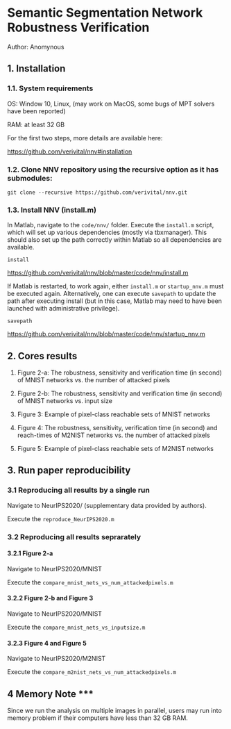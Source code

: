 # Semantic Segmentation Network Robustness Verification

Author: Anomynous

## 1. Installation

### 1.1. System requirements

OS: Window 10, Linux, (may work on MacOS, some bugs of MPT solvers have been reported)

RAM: at least 32 GB 

For the first two steps, more details are available here:

https://github.com/verivital/nnv#installation

### 1.2. Clone NNV repository using the recursive option as it has submodules:

`git clone --recursive https://github.com/verivital/nnv.git`

### 1.3. Install NNV (install.m)
In Matlab, navigate to the `code/nnv/` folder. Execute the `install.m` script, which will set up various dependencies (mostly via tbxmanager). This should also set up the path correctly within Matlab so all dependencies are available.

`install`

https://github.com/verivital/nnv/blob/master/code/nnv/install.m

If Matlab is restarted, to work again, either `install.m` or `startup_nnv.m` must be executed again. Alternatively, one can execute `savepath` to update the path after executing install (but in this case, Matlab may need to have been launched with administrative privilege).

`savepath`

https://github.com/verivital/nnv/blob/master/code/nnv/startup_nnv.m

## 2. Cores results

1) Figure 2-a: The robustness, sensitivity and verification time (in second) of MNIST networks vs. the number of attacked pixels

2) Figure 2-b: The robustness, sensitivity and verification time (in second) of MNIST networks vs. input size

3) Figure 3: Example of pixel-class reachable sets of MNIST networks

4) Figure 4: The robustness, sensitivity, verification time (in second) and reach-times of M2NIST networks vs. the number of attacked pixels

5) Figure 5: Example of pixel-class reachable sets of M2NIST networks


## 3. Run paper reproducibility

### 3.1 Reproducing all results by a single run

Navigate to NeurIPS2020/ (supplementary data provided by authors).

Execute the `reproduce_NeurIPS2020.m` 

### 3.2 Reproducing all results seprarately

#### 3.2.1 Figure 2-a

Navigate to NeurIPS2020/MNIST

Execute the `compare_mnist_nets_vs_num_attackedpixels.m`

#### 3.2.2 Figure 2-b and Figure 3

Navigate to NeurIPS2020/MNIST

Execute the `compare_mnist_nets_vs_inputsize.m`

#### 3.2.3 Figure 4 and Figure 5

Navigate to NeurIPS2020/M2NIST

Execute the `compare_m2nist_nets_vs_num_attackedpixels.m`


## 4 Memory Note ***

Since we run the analysis on multiple images in parallel, users may run into memory problem if their computers have less than 32 GB RAM. 





